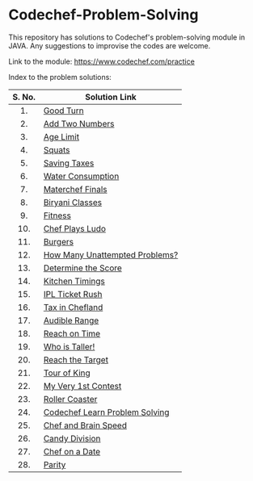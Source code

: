 # Codechef-Problem-Solving
This repository has solutions to Codechef's problem-solving module in JAVA. Any suggestions to improvise the codes are welcome.

Link to the module: https://www.codechef.com/practice

Index to the problem solutions:

| S. No.  | Solution Link |
|:---------------:|---------------|
|1.| [Good Turn](https://github.com/niharika1102/Codechef-Problem-Solving-JAVA/blob/main/Good%20Turn.java)|
|2.|[Add Two Numbers](https://github.com/niharika1102/Codechef-Problem-Solving-JAVA/blob/main/Add%20Two%20Numbers.java)|
|3.|[Age Limit](https://github.com/niharika1102/Codechef-Problem-Solving-JAVA/blob/main/Age%20Limit.java)|
|4.|[Squats](https://github.com/niharika1102/Codechef-Problem-Solving-JAVA/blob/main/Squats.java)|
|5.|[Saving Taxes](https://github.com/niharika1102/Codechef-Problem-Solving-JAVA/blob/main/Saving%20Taxes.java)|
|6.|[Water Consumption](https://github.com/niharika1102/Codechef-Problem-Solving-JAVA/blob/main/Water%20Consumption.java)|
|7.|[Materchef Finals](https://github.com/niharika1102/Codechef-Problem-Solving-JAVA/blob/main/Masterchef%20Finals.java)|
|8.|[Biryani Classes](https://github.com/niharika1102/Codechef-Problem-Solving-JAVA/blob/main/Biryani%20Classes.java)|
|9.|[Fitness](https://github.com/niharika1102/Codechef-Problem-Solving-JAVA/blob/main/Fitness.java)|
|10.|[Chef Plays Ludo](https://github.com/niharika1102/Codechef-Problem-Solving-JAVA/blob/main/Chef%20Plays%20Ludo.java)|
|11.|[Burgers](https://github.com/niharika1102/Codechef-Problem-Solving-JAVA/blob/main/Burgers.java)|
|12.|[How Many Unattempted Problems?](https://github.com/niharika1102/Codechef-Problem-Solving-JAVA/blob/main/How%20Many%20Unattempted%20Problems.java)|
|13.|[Determine the Score](https://github.com/niharika1102/Codechef-Problem-Solving-JAVA/blob/main/Determine%20The%20Score.java)|
|14.|[Kitchen Timings](https://github.com/niharika1102/Codechef-Problem-Solving-JAVA/blob/main/Kitchen%20Timings.java)|
|15.|[IPL Ticket Rush](https://github.com/niharika1102/Codechef-Problem-Solving-JAVA/blob/main/IPL%20Ticket%20Rush.java)|
|16.|[Tax in Chefland](https://github.com/niharika1102/Codechef-Problem-Solving-JAVA/blob/main/Tax%20in%20Chefland.java)|
|17.|[Audible Range](https://github.com/niharika1102/Codechef-Problem-Solving-JAVA/blob/main/Audible%20Range.java)|
|18.|[Reach on Time](https://github.com/niharika1102/Codechef-Problem-Solving-JAVA/blob/main/Reach%20on%20Time.java)|
|19.|[Who is Taller!](https://github.com/niharika1102/Codechef-Problem-Solving-JAVA/blob/main/Who%20is%20Taller!.java)|
|20.|[Reach the Target](https://github.com/niharika1102/Codechef-Problem-Solving-JAVA/blob/main/Reach%20the%20Target.java)|
|21.|[Tour of King](https://github.com/niharika1102/Codechef-Problem-Solving-JAVA/blob/main/Tour%20of%20King.java)|
|22.|[My Very 1st Contest](https://github.com/niharika1102/Codechef-Problem-Solving-JAVA/blob/main/My%20Very%201st%20Contest.java)|
|23.|[Roller Coaster](https://github.com/niharika1102/Codechef-Problem-Solving-JAVA/blob/main/Roller%20Coaster.java)|
|24.|[Codechef Learn Problem Solving](https://github.com/niharika1102/Codechef-Problem-Solving-JAVA/blob/main/CodeChef%20Learn%20Problem%20Solving.java)|
|25.|[Chef and Brain Speed](https://github.com/niharika1102/Codechef-Problem-Solving-JAVA/blob/main/Chef%20and%20Brain%20Speed.java)|
|26.|[Candy Division](https://github.com/niharika1102/Codechef-Problem-Solving-JAVA/blob/main/Candy%20Division.java)|
|27.|[Chef on a Date](https://github.com/niharika1102/Codechef-Problem-Solving-JAVA/blob/main/Chef%20on%20a%20Date.java)|
|28.|[Parity](https://github.com/niharika1102/Codechef-Problem-Solving-JAVA/blob/main/Parity.java)|
